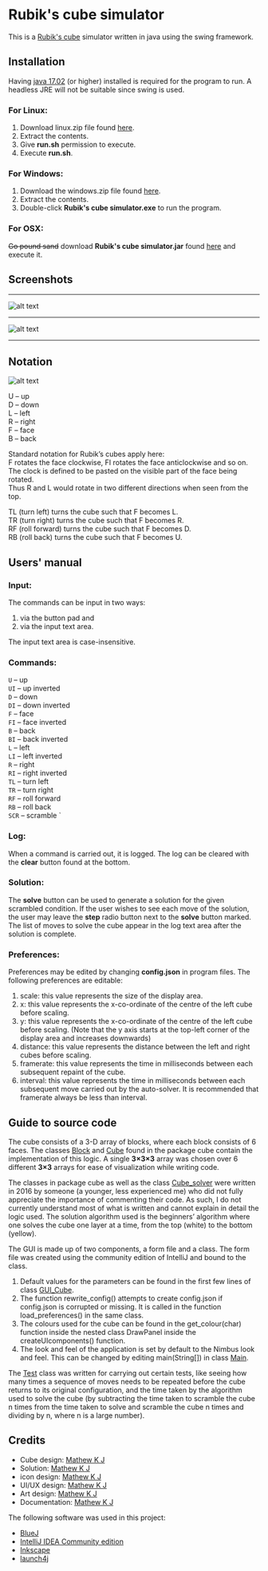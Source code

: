 # Rubik's cube simulator

This is a [Rubik's cube](https://en.wikipedia.org/wiki/Rubik%27s_Cube) simulator written in java using the swing framework.


## Installation

Having [java 17.02](https://www.oracle.com/java/technologies/javase/jdk17-archive-downloads.html) (or higher) installed is required for the program to run.
A headless JRE will not be suitable since swing is used.

### For Linux:
1. Download linux.zip file found [here](https://github.com/MathewKJ2048/Rubiks-cube-simulator/tree/main/downloads).
2. Extract the contents.
3. Give __run.sh__ permission to execute.
4. Execute __run.sh__.


### For Windows:  
1. Download the windows.zip file found [here](https://github.com/MathewKJ2048/Rubiks-cube-simulator/tree/main/downloads).
2. Extract the contents.
3. Double-click __Rubik's cube simulator.exe__ to run the program.

### For OSX:

 ~~Go pound sand~~
download __Rubik's cube simulator.jar__ found [here](https://rebrand.ly/r1ckr0l13r) and execute it.

## Screenshots
---
![alt text](doc/screenshot%201.png)

---
![alt text](doc/screenshot%202.png)

---

## Notation

![alt text](doc/diagram.png)

U – up  
D – down  
L – left  
R – right  
F – face  
B – back

Standard notation for Rubik’s cubes apply here:  
F rotates the face clockwise,
FI rotates the face anticlockwise
and so on.  
The clock is defined to be pasted on the visible part of the face being rotated.  
Thus R and L would rotate in two different directions when seen from the top.

TL (turn left) turns the cube such that F becomes L.  
TR (turn right) turns the cube such that F becomes R.  
RF (roll forward) turns the cube such that F becomes D.  
RB (roll back) turns the cube such that F becomes U.  


## Users' manual

### Input:
The commands can be input in two ways:
1) via the button pad and
2) via the input text area.

The input text area is case-insensitive.

### Commands:
`U` – up  
`UI` – up inverted  
`D` – down  
`DI` – down inverted  
`F` – face  
`FI` – face inverted  
`B` – back  
`BI` – back inverted  
`L` – left  
`LI` – left inverted  
`R` – right  
`RI` – right inverted  
`TL` – turn left  
`TR` – turn right  
`RF` – roll forward  
`RB` – roll back  
`SCR` – scramble 
`

### Log:
When a command is carried out, it is logged.
The log can be cleared with the __clear__ button found at the bottom.

### Solution:
The __solve__ button can be used to generate a solution for the given scrambled condition.
If the user wishes to see each move of the solution, the user may leave the __step__ radio button next to the __solve__ button marked.
The list of moves to solve the cube appear in the log text area after the solution is complete.

### Preferences:
Preferences may be edited by changing __config.json__ in program files.
The following preferences are editable:
1) scale: this value represents the size of the display area.
2) x: this value represents the x-co-ordinate of the centre of the left cube before scaling.
3) y: this value represents the x-co-ordinate of the centre of the left cube before scaling.
(Note that the y axis starts at the top-left corner of the display area and increases downwards)
4) distance: this value represents the distance between the left and right cubes before scaling.
5) framerate: this value represents the time in milliseconds between each subsequent repaint of the cube.
6) interval: this value represents the time in milliseconds between each subsequent move carried out by the auto-solver.
It is recommended that framerate always be less than interval.





## Guide to source code
The cube consists of a 3-D array of blocks, where each block consists of 6 faces.
The classes [Block](https://github.com/MathewKJ2048/Rubiks-cube-simulator/blob/main/src/cube/Block.java) and [Cube](https://github.com/MathewKJ2048/Rubiks-cube-simulator/blob/main/src/cube/Block.java) found in the package cube contain the implementation of this logic.
A single __3×3×3__ array was chosen over 6 different __3×3__ arrays for ease of visualization while writing code.

The classes in package cube as well as the class [Cube_solver](https://github.com/MathewKJ2048/Rubiks-cube-simulator/blob/main/src/Cube_solver.java) were written in 2016 by someone (a younger, less experienced me) who did not fully appreciate the importance of commenting their code. As such, I do not currently understand most of what is written and cannot explain in detail the logic used. The solution algorithm used is the beginners’ algorithm where one solves the cube one layer at a time, from the top (white) to the bottom (yellow).

The GUI is made up of two components, a form file and a class. The form file was created using the community edition of IntelliJ and bound to the class.
1. Default values for the parameters can be found in the first few lines of class [GUI_Cube](https://github.com/MathewKJ2048/Rubiks-cube-simulator/blob/main/src/GUI_Cube.java).
2. The function rewrite_config() attempts to create config.json if config.json is corrupted or missing. It is called in the function load_preferences() in the same class.
3. The colours used for the cube can be found in the get_colour(char) function inside the nested class DrawPanel inside the createUIcomponents() function.
4. The look and feel of the application is set by default to the Nimbus look and feel. This can be changed by editing main(String[]) in class [Main](https://github.com/MathewKJ2048/Rubiks-cube-simulator/blob/main/src/Main.java).

The [Test](https://github.com/MathewKJ2048/Rubiks-cube-simulator/blob/main/src/Test.java) class was written for carrying out certain tests, like seeing how many times a sequence of moves needs to be repeated before the cube returns to its original configuration, and the time taken by the algorithm used to solve the cube (by subtracting the time taken to scramble the cube n times from the time taken to solve and scramble the cube n times and dividing by n, where n is a large number).

## Credits
- Cube design: [Mathew K J](https://github.com/MathewKJ2048) 
- Solution: [Mathew K J](https://github.com/MathewKJ2048)
- icon design: [Mathew K J](https://github.com/MathewKJ2048)
- UI/UX design: [Mathew K J](https://github.com/MathewKJ2048)
- Art design: [Mathew K J](https://github.com/MathewKJ2048)
- Documentation: [Mathew K J](https://github.com/MathewKJ2048)



The following software was used in this project:

- [BlueJ](https://www.bluej.org/)
- [IntelliJ IDEA Community edition](https://www.jetbrains.com/idea/)
- [Inkscape](https://inkscape.org/)
- [launch4j](http://launch4j.sourceforge.net/)
